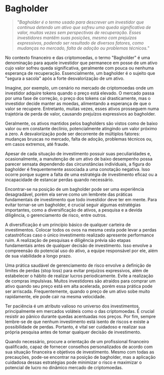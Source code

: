 # Bagholder

>"*Bagholder é o termo usado para descrever um investidor que continua detendo um ativo que sofreu uma queda significativa de valor, muitas vezes sem perspectivas de recuperação. Esses investidores mantêm suas posições, mesmo com prejuízos expressivos, podendo ser resultado de diversos fatores, como mudanças no mercado, falta de adoção ou problemas técnicos.*"

No contexto financeiro e das criptomoedas, o termo "Bagholder" é uma denominação para aquele investidor que permanece em posse de um ativo cujo valor sofreu queda significativa, geralmente com pouca ou nenhuma esperança de recuperação. Essencialmente, um bagholder é o sujeito que "segura a sacola" após a forte desvalorização de um ativo.

Imagine, por exemplo, um cenário no mercado de criptomoedas onde um investidor adquire tokens quando o preço está elevado. O mercado passa por uma fase de correção, o preço dos tokens cai drasticamente, mas o investidor decide manter as moedas, alimentando a esperança de que o valor se recupere. Entretanto, muitas vezes, esses ativos prosseguem numa trajetória de perda de valor, causando prejuízos expressivos ao bagholder.

Geralmente, os ativos mantidos pelos bagholders são vistos como de baixo valor ou em constante declínio, potencialmente atingindo um valor próximo a zero. A desvalorização pode ser decorrente de múltiplos fatores: mudanças bruscas no mercado, falta de adoção, problemas técnicos ou, em casos extremos, até fraude.

Apesar de cada situação de investimento possuir suas peculiaridades e, ocasionalmente, a manutenção de um ativo de baixo desempenho possa parecer sensata dependendo das circunstâncias individuais, a figura do bagholder é frequentemente associada a uma conotação negativa. Isso ocorre porque sugere a falta de uma estratégia de investimento eficaz ou a incapacidade de estancar perdas quando necessário.

Encontrar-se na posição de um bagholder pode ser uma experiência desagradável, porém ela serve como um lembrete das práticas fundamentais de investimento que todo investidor deve ter em mente. Para evitar tornar-se um bagholder, é crucial seguir algumas estratégias importantes, como a diversificação de ativos, a pesquisa e a devida diligência, o gerenciamento de risco, entre outros.

A diversificação é um princípio básico de qualquer carteira de investimentos. Colocar todos os ovos na mesma cesta pode levar a perdas catastróficas caso o único investimento realizado apresente performance ruim. A realização de pesquisas e diligência prévia são etapas fundamentais antes de qualquer decisão de investimento. Isso envolve a compreensão do potencial uso do ativo, a equipe responsável por ele, além de sua viabilidade a longo prazo.

Uma prática saudável de gerenciamento de risco envolve a definição de limites de perdas (stop loss) para evitar prejuízos expressivos, além de estabelecer o hábito de realizar lucros periodicamente. Evite a realização de compras impulsivas. Muitos investidores são atraídos para comprar um ativo quando seu preço está em alta acelerada, porém essa prática pode ser arriscada. Frequentemente, quando o preço de um ativo sobe muito rapidamente, ele pode cair na mesma velocidade.

Ter paciência é um atributo valioso no universo dos investimentos, principalmente em mercados voláteis como o das criptomoedas. É crucial resistir ao pânico durante quedas acentuadas nos preços. Por fim, sempre lembre-se de que nenhum investimento está isento de riscos e existe a possibilidade de perdas. Portanto, é vital ser cuidadoso e realizar sua própria pesquisa antes de tomar qualquer decisão de investimento. 

Quando necessário, procure a orientação de um profissional financeiro qualificado, capaz de fornecer conselhos personalizados de acordo com sua situação financeira e objetivos de investimento. Mesmo com todas as precauções, pode-se encontrar na posição de bagholder, mas a aplicação cuidadosa dessas estratégias pode minimizar o risco e maximizar o potencial de lucro no dinâmico mercado de criptomoedas.